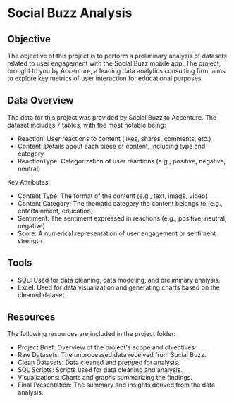 # Social Buzz Analysis

## Objective
The objective of this project is to perform a preliminary analysis of datasets related to user engagement with the Social Buzz mobile app. The project, brought to you by Accenture, a leading data analytics consulting firm, aims to explore key metrics of user interaction for educational purposes.

## Data Overview
The data for this project was provided by Social Buzz to Accenture. The dataset includes 7 tables, with the most notable being:

- Reaction: User reactions to content (likes, shares, comments, etc.)
- Content: Details about each piece of content, including type and category
- ReactionType: Categorization of user reactions (e.g., positive, negative, neutral)

Key Attributes:
- Content Type: The format of the content (e.g., text, image, video)
- Content Category: The thematic category the content belongs to (e.g., entertainment, education)
- Sentiment: The sentiment expressed in reactions (e.g., positive, neutral, negative)
- Score: A numerical representation of user engagement or sentiment strength

## Tools
- SQL: Used for data cleaning, data modeling, and preliminary analysis.
- Excel: Used for data visualization and generating charts based on the cleaned dataset.

## Resources
The following resources are included in the project folder:

- Project Brief: Overview of the project's scope and objectives.
- Raw Datasets: The unprocessed data received from Social Buzz.
- Clean Datasets: Data cleaned and prepped for analysis.
- SQL Scripts: Scripts used for data cleaning and analysis.
- Visualizations: Charts and graphs summarizing the findings.
- Final Presentation: The summary and insights derived from the data analysis.


